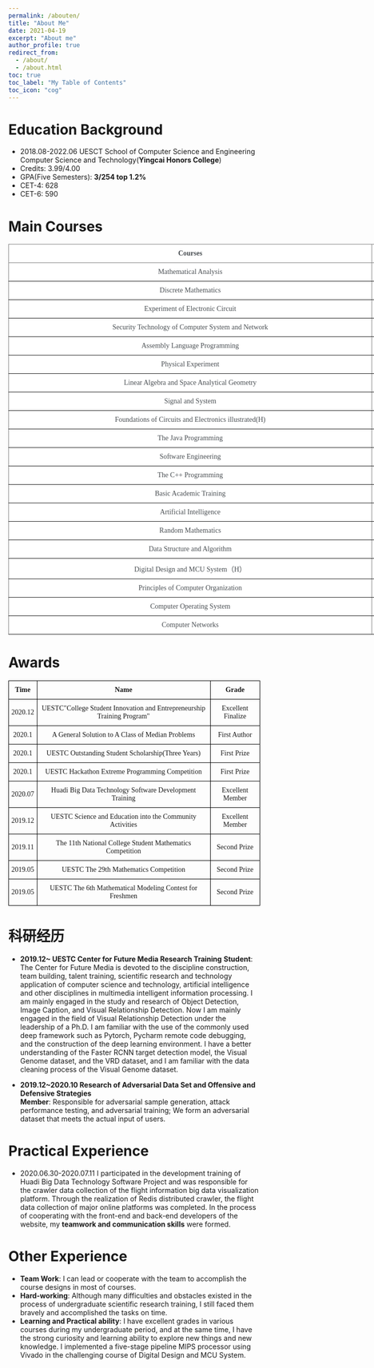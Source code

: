 ```yaml
---
permalink: /abouten/
title: "About Me"
date: 2021-04-19
excerpt: "About me"
author_profile: true
redirect_from: 
  - /about/
  - /about.html
toc: true
toc_label: "My Table of Contents"
toc_icon: "cog"
---
```


# Education Background
  
- 2018.08-2022.06  UESCT  School of Computer Science and Engineering  Computer Science and Technology(**Yingcai Honors College**)
- Credits: 3.99/4.00   
- GPA(Five Semesters): **3/254  top 1.2%**
- CET-4: 628     
- CET-6: 590  

# Main Courses
  
<style type="text/css">
.tg  {border-collapse:collapse;border-spacing:0;}
.tg td{border-color:black;border-style:solid;border-width:1px;font-family:Arial, sans-serif;font-size:14px;
  overflow:hidden;padding:10px 5px;word-break:normal;}
.tg th{border-color:black;border-style:solid;border-width:1px;font-family:Arial, sans-serif;font-size:14px;
  font-weight:normal;overflow:hidden;padding:10px 5px;word-break:normal;}
.tg .tg-6di3{background-color:#FFF;border-color:inherit;color:#494E52;font-family:"Times New Roman", Times, serif !important;;
  font-weight:bold;text-align:center;vertical-align:top}
.tg .tg-rdhw{background-color:#FFF;border-color:inherit;color:#494E52;font-family:"Times New Roman", Times, serif !important;;
  text-align:center;vertical-align:top}
</style>
<table class="tg" style="undefined;table-layout: fixed; width: 778px">
<colgroup>
<col style="width: 728px">
<col style="width: 50px">
</colgroup>
<thead>
  <tr>
    <th class="tg-6di3"><span style="font-weight:bold">Courses</span></th>
    <th class="tg-6di3"><span style="font-weight:bold">Grade</span></th>
  </tr>
</thead>
<tbody>
  <tr>
    <td class="tg-rdhw">Mathematical Analysis</td>
    <td class="tg-rdhw">97</td>
  </tr>
  <tr>
    <td class="tg-rdhw">Discrete Mathematics</td>
    <td class="tg-rdhw">97</td>
  </tr>
  <tr>
    <td class="tg-rdhw">Experiment of Electronic Circuit</td>
    <td class="tg-rdhw">96</td>
  </tr>
  <tr>
    <td class="tg-rdhw">Security Technology of Computer System and Network</td>
    <td class="tg-rdhw">96</td>
  </tr>
  <tr>
    <td class="tg-rdhw">Assembly Language Programming</td>
    <td class="tg-rdhw">96</td>
  </tr>
  <tr>
    <td class="tg-rdhw">Physical Experiment</td>
    <td class="tg-rdhw">95</td>
  </tr>
  <tr>
    <td class="tg-rdhw">Linear Algebra and Space Analytical Geometry</td>
    <td class="tg-rdhw">95</td>
  </tr>
  <tr>
    <td class="tg-rdhw">Signal and System</td>
    <td class="tg-rdhw">95</td>
  </tr>
  <tr>
    <td class="tg-rdhw">Foundations of Circuits and Electronics illustrated(H)</td>
    <td class="tg-rdhw">94</td>
  </tr>
  <tr>
    <td class="tg-rdhw">The Java Programming</td>
    <td class="tg-rdhw">94</td>
  </tr>
  <tr>
    <td class="tg-rdhw">Software Engineering</td>
    <td class="tg-rdhw">94</td>
  </tr>
  <tr>
    <td class="tg-rdhw">The C++ Programming</td>
    <td class="tg-rdhw">93</td>
  </tr>
  <tr>
    <td class="tg-rdhw">Basic Academic Training</td>
    <td class="tg-rdhw">93</td>
  </tr>
  <tr>
    <td class="tg-rdhw">Artificial Intelligence</td>
    <td class="tg-rdhw">92</td>
  </tr>
  <tr>
    <td class="tg-rdhw">Random Mathematics</td>
    <td class="tg-rdhw">92</td>
  </tr>
  <tr>
    <td class="tg-rdhw">Data Structure and Algorithm</td>
    <td class="tg-rdhw">91</td>
  </tr>
  <tr>
    <td class="tg-rdhw">Digital Design and MCU System（H）</td>
    <td class="tg-rdhw">90</td>
  </tr>
  <tr>
    <td class="tg-rdhw">Principles of Computer Organization</td>
    <td class="tg-rdhw">90</td>
  </tr>
  <tr>
    <td class="tg-rdhw">Computer Operating System</td>
    <td class="tg-rdhw">89</td>
  </tr>
  <tr>
    <td class="tg-rdhw">Computer Networks</td>
    <td class="tg-rdhw">88</td>
  </tr>
</tbody>
</table>



# Awards
  
<style type="text/css">
.tg  {border-collapse:collapse;border-spacing:0;}
.tg td{border-color:black;border-style:solid;border-width:1px;font-family:Arial, sans-serif;font-size:14px;
  overflow:hidden;padding:10px 5px;word-break:normal;}
.tg th{border-color:black;border-style:solid;border-width:1px;font-family:Arial, sans-serif;font-size:14px;
  font-weight:normal;overflow:hidden;padding:10px 5px;word-break:normal;}
.tg .tg-ml4m{font-family:"Times New Roman", Times, serif !important;;font-weight:bold;text-align:center;vertical-align:middle}
.tg .tg-xbtx{font-family:"Times New Roman", Times, serif !important;;text-align:center;vertical-align:middle}
</style>
<table class="tg">
<thead>
  <tr>
    <th class="tg-ml4m">Time</th>
    <th class="tg-ml4m">Name</th>
    <th class="tg-ml4m">Grade</th>
  </tr>
</thead>
<tbody>
  <tr>
    <td class="tg-xbtx">2020.12</td>
    <td class="tg-xbtx">UESTC"College Student Innovation and Entrepreneurship Training Program"</td>
    <td class="tg-xbtx">Excellent Finalize</td>
  </tr>
  <tr>
    <td class="tg-xbtx">2020.1</td>
    <td class="tg-xbtx">A General Solution to A Class of Median Problems</td>
    <td class="tg-xbtx">First Author</td>
  </tr>
  <tr>
    <td class="tg-xbtx">2020.1</td>
    <td class="tg-xbtx">UESTC Outstanding Student Scholarship(Three Years)</td>
    <td class="tg-xbtx">First Prize</td>
  </tr>
  <tr>
    <td class="tg-xbtx">2020.1</td>
    <td class="tg-xbtx">UESTC Hackathon Extreme Programming Competition</td>
    <td class="tg-xbtx">First Prize</td>
  </tr>
  <tr>
    <td class="tg-xbtx">2020.07</td>
    <td class="tg-xbtx">Huadi Big Data Technology Software Development Training</td>
    <td class="tg-xbtx">Excellent Member</td>
  </tr>
  <tr>
    <td class="tg-xbtx">2019.12</td>
    <td class="tg-xbtx">UESTC Science and Education into the Community Activities</td>
    <td class="tg-xbtx">Excellent Member</td>
  </tr>
  <tr>
    <td class="tg-xbtx">2019.11</td>
    <td class="tg-xbtx">The 11th National College Student Mathematics Competition</td>
    <td class="tg-xbtx">Second Prize</td>
  </tr>
  <tr>
    <td class="tg-xbtx">2019.05</td>
    <td class="tg-xbtx">UESTC The 29th Mathematics Competition</td>
    <td class="tg-xbtx">Second Prize</td>
  </tr>
  <tr>
    <td class="tg-xbtx">2019.05</td>
    <td class="tg-xbtx">UESTC The 6th Mathematical Modeling Contest for Freshmen</td>
    <td class="tg-xbtx">Second Prize</td>
  </tr>
</tbody>
</table>

# 科研经历
  
- **2019.12~       UESTC Center for Future Media Research Training**
  **Student**: The Center for Future Media is devoted to the discipline construction, team building, talent training, scientific research and technology application of computer science and technology, artificial intelligence and other disciplines in multimedia intelligent information processing. I am mainly engaged in the study and research of Object Detection, Image Caption, and Visual Relationship Detection. Now I am mainly engaged in the field of Visual Relationship Detection under the leadership of a Ph.D. I am familiar with the use of the commonly used deep framework such as Pytorch, Pycharm remote code debugging, and the construction of the deep learning environment. I have a better understanding of the Faster RCNN target detection model, the Visual Genome dataset, and the VRD dataset, and I am familiar with the data cleaning process of the Visual Genome dataset. 


- **2019.12~2020.10  Research of Adversarial Data Set and Offensive and Defensive Strategies**  
	**Member**: Responsible for adversarial sample generation, attack performance testing, and adversarial training; We form an adversarial dataset that meets the actual input of users.

# Practical Experience
  
- 2020.06.30-2020.07.11 I participated in the development training of Huadi Big Data Technology Software Project and was responsible for the crawler data collection of the flight information big data visualization platform. Through the realization of Redis distributed crawler, the flight data collection of major online platforms was completed. In the process of cooperating with the front-end and back-end developers of the website, my **teamwork and communication skills** were formed. 

# Other Experience
  
- **Team Work**: I can lead or cooperate with the team to accomplish the course designs in most of courses.  
- **Hard-working**: Although many difficulties and obstacles existed in the process of undergraduate scientific research training, I still faced them bravely and accomplished the tasks on time.  
- **Learning and Practical ability**: I have excellent grades in various courses during my undergraduate period, and at the same time, I have the strong curiosity and learning ability to explore new things and new knowledge. I implemented a five-stage pipeline MIPS processor using Vivado in the challenging course of Digital Design and MCU System.